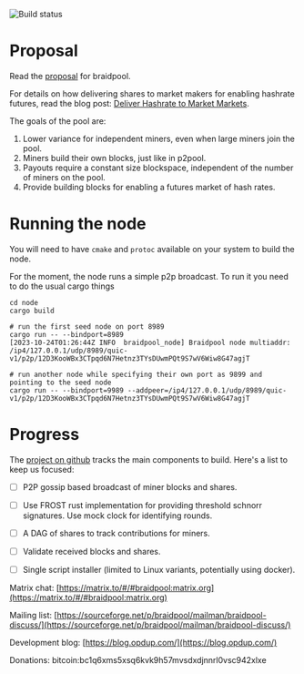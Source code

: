 
![Build status](https://github.com/wholooks/braidpool/actions/workflows/rust-node.yml/badge.svg)

# Proposal

Read the
[proposal](https://github.com/pool2win/braidpool/raw/main/proposal/proposal.pdf)
for braidpool.

For details on how delivering shares to market makers for enabling hashrate
futures, read the blog post: [Deliver Hashrate to Market
Markets](https://blog.opdup.com/2021/08/18/deliver-hashrate-to-market-makers.html).

The goals of the pool are:

1. Lower variance for independent miners, even when large miners join the pool.
2. Miners build their own blocks, just like in p2pool.
3. Payouts require a constant size blockspace, independent of the number of
   miners on the pool.
4. Provide building blocks for enabling a futures market of hash rates.

# Running the node

You will need to have `cmake` and `protoc` available on your system to build the node.

For the moment, the node runs a simple p2p broadcast. To run it you need to do
the usual cargo things

```
cd node
cargo build

# run the first seed node on port 8989
cargo run -- --bindport=8989
[2023-10-24T01:26:44Z INFO  braidpool_node] Braidpool node multiaddr: /ip4/127.0.0.1/udp/8989/quic-v1/p2p/12D3KooWBx3CTpqd6N7Hetnz3TYsDUwmPQt9S7wV6Wiw8G47agjT

# run another node while specifying their own port as 9899 and pointing to the seed node
cargo run -- --bindport=9989 --addpeer=/ip4/127.0.0.1/udp/8989/quic-v1/p2p/12D3KooWBx3CTpqd6N7Hetnz3TYsDUwmPQt9S7wV6Wiw8G47agjT
```

# Progress

The [project on github](https://github.com/wholooks/braidpool/projects/1)
tracks the main components to build. Here's a list to keep us focused:

- [ ] P2P gossip based broadcast of miner blocks and shares.
- [ ] Use FROST rust implementation for providing threshold schnorr
      signatures. Use mock clock for identifying rounds.
- [ ] A DAG of shares to track contributions for miners.
- [ ] Validate received blocks and shares.
- [ ] Single script installer (limited to Linux variants, potentially using
      docker).


Matrix chat: [https://matrix.to/#/#braidpool:matrix.org](https://matrix.to/#/#braidpool:matrix.org)

Mailing list: [https://sourceforge.net/p/braidpool/mailman/braidpool-discuss/](https://sourceforge.net/p/braidpool/mailman/braidpool-discuss/)

Development blog: [https://blog.opdup.com/](https://blog.opdup.com/)

Donations: bitcoin:bc1q6xms5xsq6kvk9h57mvsdxdjnnrl0vsc942xlxe
